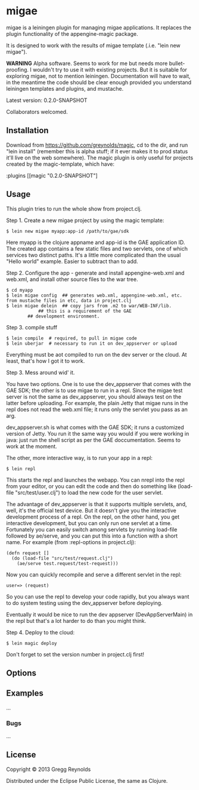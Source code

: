 # migae

migae is a leiningen plugin for managing migae applications.
It replaces the plugin functionality of the appengine-magic package.

It is designed to work with the results of migae template (.i.e. "lein new migae").

**WARNING** Alpha software.  Seems to work for me but needs more
  bullet-proofing.  I wouldn't try to use it with existing projects.
  But it is suitable for exploring migae, not to mention
  leiningen.  Documentation will have to wait, in the meantime the
  code should be clear enough provided you understand leiningen
  templates and plugins, and mustache.

  Latest version: 0.2.0-SNAPSHOT

  Collaborators welcomed.

## Installation

Download from https://github.com/greynolds/magic, cd to the dir, and
run "lein install" (remember this is alpha stuff; if it ever makes it
to prod status it'll live on the web somewhere).  The magic plugin is
only useful for projects created by the magic-template, which have:

  :plugins [[magic "0.2.0-SNAPSHOT"]

## Usage

This plugin tries to run the whole show from project.clj.

Step 1.  Create a new migae project by using the magic template:

    $ lein new migae myapp:app-id /path/to/gae/sdk

Here myapp is the clojure appname and app-id is the GAE application
ID.  The created app contains a few static files and two servlets, one
of which services two distinct paths.  It's a little more complicated
than the usual "Hello world" example.  Easier to subtract than to add.

Step 2.  Configure the app - generate and install appengine-web.xml and web.xml, and install other source files to the war tree.

    $ cd myapp
    $ lein migae config  ## generates web.xml, appengine-web.xml, etc. from mustache files in etc, data in project.clj
    $ lein migae delein  ## copy jars from .m2 to war/WEB-INF/lib.
      	   		## this is a requirement of the GAE
			## development environment.

Step 3.  compile stuff

    $ lein compile  # required, to pull in migae code
    $ lein uberjar  # necessary to run it on dev_appserver or upload

Everything must be aot compiled to run on the dev server or the cloud.
At least, that's how I got it to work.

Step 3.  Mess around wid' it.

You have two options.  One is to use the dev_appserver that comes with
the GAE SDK; the other is to use migae to run in a repl.  Since the
migae test server is not the same as dev_appserver, you should always
test on the latter before uploading.  For example, the plain Jetty
that migae runs in the repl does not read the web.xml file; it runs
only the servlet you pass as an arg.

dev_appserver.sh is what comes with the GAE SDK; it runs a customized
version of Jetty.  You run it the same way you would if you were
working in java: just run the shell script as per the GAE
doccumentation.  Seems to work at the moment.

The other, more interactive way, is to run your app in a repl:

    $ lein repl

This starts the repl and launches the webapp.  You can nrepl into the
repl from your editor, or you can edit the code and then do something
like (load-file "src/test/user.clj") to load the new code for the
user servlet.

The advantage of dev_appserver is that it supports multiple servlets,
and, well, it's the official test device.  But it doesn't give you the
interactive development process of a repl.  On the repl, on the other
hand, you get interactive development, but you can only run one
servlet at a time.  Fortunately you can easily switch among servlets
by running load-file followed by ae/serve, and you can put this into a
function with a short name.  For example (from :repl-options in
project.clj):

	(defn request []
	  (do (load-file "src/test/request.clj")
	    (ae/serve test.request/test-request)))

Now you can quickly recompile and serve a different servlet in the repl:

	user=> (request)

So you can use the repl to develop your code rapidly, but you always
want to do system testing using the dev_appserver before deploying.

Eventually it would be nice to run the dev appserver
(DevAppServerMain) in the repl but that's a lot harder to do than you
might think.

Step 4.  Deploy to the cloud:

    $ lein magic deploy

Don't forget to set the version number in project.clj first!

## Options

## Examples

...

### Bugs

...


## License

Copyright © 2013 Gregg Reynolds

Distributed under the Eclipse Public License, the same as Clojure.
